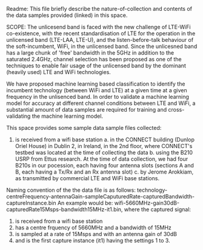 Readme:
This file briefly describe the nature-of-collection and contents of the data samples provided (linked) in this space.

SCOPE:
The unlicesend band is faced with the new challenge of LTE-WiFi co-existence, with the recent standardisation of LTE for the operation in the unlicensed band (LTE-LAA, LTE-U), and the listen-before-talk behaviour of the soft-incumbent, WiFi, in the unlicensed band. Since the unlicesned band has a large chunk of 'free' bandwidth in the 5GHz in addition to the saturated 2.4GHz, channel selection has been proposed as one of the techniques to enable fair usage of the unlicensed band by the dominant (heavily used) LTE and WiFi technologies.

We have proposed machine learning based classification to identify the incumbent technology (between WiFi and LTE) at a given time at a given frequency in the unlisenced band. In order to validate a machine learning model for accuracy at different channel conditions between LTE and WiFi, a substantial amount of data samples are required for training and cross-validating the machine learning model.

This space provides some sample data sample files collected:
  1. is received from a wifi base station
a. in the CONNECT building (Dunlop Oriel House) in Dublin 2, in Ireland, in the 2nd floor, where CONNECT's testbed was located at the time of collecting the data
  b. using the B210 USRP from Ettus research. At the time of data collection, we had four B210s in our pocession, each having four antenna slots (sections A and B, each having a Tx/Rx and an Rx antenna slot)
  c. by Jerome Arokkiam, as transmitted by commercial LTE and WiFi base stations.


Naming convention of the the data file is as follows:
technology-centreFrequency-antennaGain-sampleCaputuredRate-capturedBandwidth-captureInstance.bin
An example would be:
wifi-5660MHz-gain30dB-capturedRate15Msps-bandwidth15MHz-it1.bin, where the captured signal:
1. is received from a wifi base station
2. has a centre frquency of 5660MHz and a bandwidth of 15MHz
3. is sampled at a rate of 15Msps and with an antenna gain of 30dB
4. and is the first capture instance (it1) having the settings 1 to 3.
